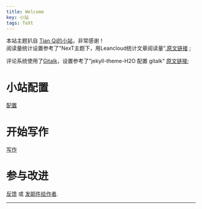 ```yaml
---
title: Welcome
key: 小站
tags: TeXt
---
```

本站主题扒自 [Tian Qi的小站](https://tianqi.name/blog/)，非常感谢！  
阅读量统计设置参考了"NexT主题下，用Leancloud统计文章阅读量",[原文链接](https://blog.csdn.net/weixin_39345384/article/details/80787998) ; 

评论系统使用了[Gitalk](https://github.com/gitalk/gitalk )，设置参考了"jekyll-theme-H2O 配置 gitalk" [原文链接](https://weijunzii.github.io/2018/06/29/Add-Gitalk-In-Jekyll-Theme-H2O.html);

# 小站配置
[配置](https://tianqi.name/jekyll-TeXt-theme/docs/en/configuration) 
# 开始写作
[写作](https://tianqi.name/jekyll-TeXt-theme/docs/en/writing-posts) 
# 参与改进
[反馈](https://github.com/kitian616/jekyll-TeXt-theme/issues)  或 [发邮件给作者](mailto:kitian616@outlook.com).

---
